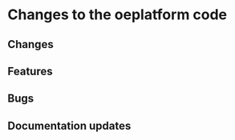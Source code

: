<!--
SPDX-FileCopyrightText: 2025 Christian Winger <c@wingechr.de>
SPDX-FileCopyrightText: 2025 Jonas Huber <jonas.huber@rl-institut.de>
SPDX-FileCopyrightText: 2025 c.winger <c.winger@oeko.de>

SPDX-License-Identifier: CC0-1.0
-->

# Changes to the oeplatform code

## Changes

## Features

## Bugs

## Documentation updates
